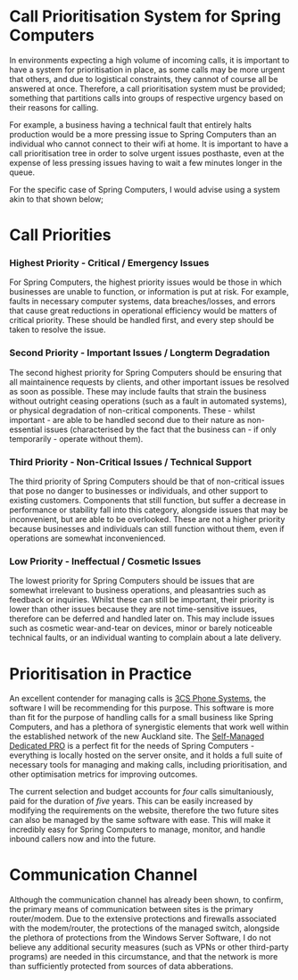 # Call Prioritisation System for Spring Computers
In environments expecting a high volume of incoming calls, it is important to have a system for prioritisation in place, as some calls may be more urgent that others, and due to logistical constraints, they cannot of course all be answered at once. Therefore, a call prioritisation system must be provided; something that partitions calls into groups of respective urgency based on their reasons for calling.

For example, a business having a technical fault that entirely halts production would be a more pressing issue to Spring Computers than an individual who cannot connect to their wifi at home. It is important to have a call prioritisation tree in order to solve urgent issues posthaste, even at the expense of less pressing issues having to wait a few minutes longer in the queue.

For the specific case of Spring Computers, I would advise using a system akin to that shown below;

# Call Priorities

### Highest Priority - Critical / Emergency Issues
For Spring Computers, the highest priority issues would be those in which businesses are unable to function, or information is put at risk. For example, faults in necessary computer systems, data breaches/losses, and errors that cause great reductions in operational efficiency would be matters of critical priority. These should be handled first, and every step should be taken to resolve the issue.

### Second Priority - Important Issues / Longterm Degradation
The second highest priority for Spring Computers should be ensuring that all maintainence requests by clients, and other important issues be resolved as soon as possible. These may include faults that strain the business without outright ceasing operations (such as a fault in automated systems), or physical degradation of non-critical components. These - whilst important - are able to be handled second due to their nature as non-essential issues (characterised by the fact that the business can - if only temporarily - operate without them).

### Third Priority - Non-Critical Issues / Technical Support
The third priority of Spring Computers should be that of non-critical issues that pose no danger to businesses or individuals, and other support to existing customers. Components that still function, but suffer a decrease in performance or stability fall into this category, alongside issues that may be inconvenient, but are able to be overlooked. These are not a higher priority because businesses and individuals can still function without them, even if operations are somewhat inconvenienced.

### Low Priority - Ineffectual / Cosmetic Issues
The lowest priority for Spring Computers should be issues that are somewhat irrelevant to business operations, and pleasantries such as feedback or inquiries. Whilst these can still be important, their priority is lower than other issues because they are not time-sensitive issues, therefore can be deferred and handled later on. This may include issues such as cosmetic wear-and-tear on devices, minor or barely noticeable technical faults, or an individual wanting to complain about a late delivery.

# Prioritisation in Practice

An excellent contender for managing calls is [3CS Phone Systems](https://www.3cx.com/pbx/), the software I will be recommending for this purpose. This software is more than fit for the purpose of handling calls for a small business like Spring Computers, and has a plethora of synergistic elements that work well within the established network of the new Auckland site. The [Self-Managed Dedicated PRO](https://www.3cx.com/ordering/pricing/) is a perfect fit for the needs of Spring Computers - everything is locally hosted on the server onsite, and it holds a full suite of necessary tools for managing and making calls, including prioritisation, and other optimisation metrics for improving outcomes. 

The current selection and budget accounts for *four* calls simultaniously, paid for the duration of *five* years. This can be easily increased by modifying the requirements on the website, therefore the two future sites can also be managed by the same software with ease. This will make it incredibly easy for Spring Computers to manage, monitor, and handle inbound callers now and into the future.

# Communication Channel
Although the communication channel has already been shown, to confirm, the primary means of communication between sites is the primary router/modem. Due to the extensive protections and firewalls associated with the modem/router, the protections of the managed switch, alongside the plethora of protections from the Windows Server Software, I do not believe any additional security measures (such as VPNs or other third-party programs) are needed in this circumstance, and that the network is more than sufficiently protected from sources of data abberations.
